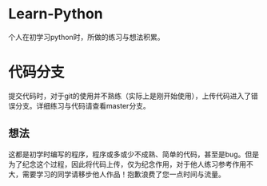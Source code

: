 # Learn-Python
个人在初学习python时，所做的练习与想法积累。
# 代码分支
提交代码时，对于git的使用并不熟练（实际上是刚开始使用），上传代码进入了错误分支。详细练习与代码请查看master分支。

## 想法
这都是初学时编写的程序，程序或多或少不成熟、简单的代码，甚至是bug。但是为了纪念这个过程，因此将代码上传，仅为纪念作用，对于他人练习参考作用不大，需要学习的同学请移步他人作品！抱歉浪费了您一点时间与流量。
